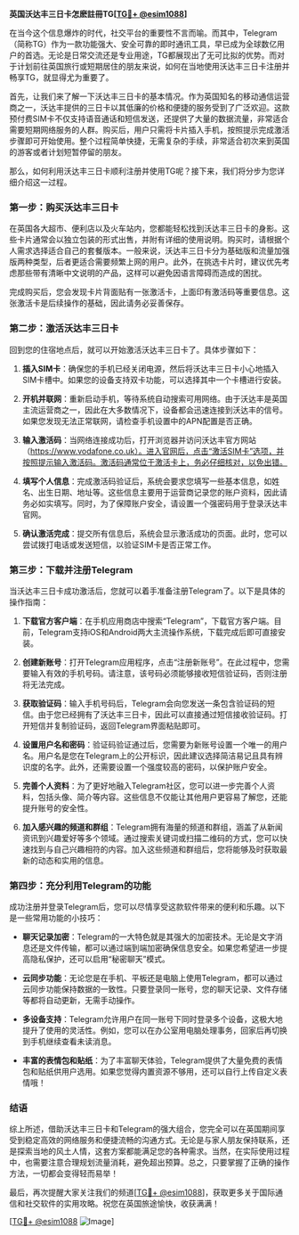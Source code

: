 **英国沃达丰三日卡怎麽註冊TG[[TG💪+ @esim1088](https://t.me/s/esim1088)]**

在当今这个信息爆炸的时代，社交平台的重要性不言而喻。而其中，Telegram（简称TG）作为一款功能强大、安全可靠的即时通讯工具，早已成为全球数亿用户的首选。无论是日常交流还是专业用途，TG都展现出了无可比拟的优势。而对于计划前往英国旅行或短期居住的朋友来说，如何在当地使用沃达丰三日卡注册并畅享TG，就显得尤为重要了。

首先，让我们来了解一下沃达丰三日卡的基本情况。作为英国知名的移动通信运营商之一，沃达丰提供的三日卡以其低廉的价格和便捷的服务受到了广泛欢迎。这款预付费SIM卡不仅支持语音通话和短信发送，还提供了大量的数据流量，非常适合需要短期网络服务的人群。购买后，用户只需将卡片插入手机，按照提示完成激活步骤即可开始使用。整个过程简单快捷，无需复杂的手续，非常适合初次来到英国的游客或者计划短暂停留的朋友。

那么，如何利用沃达丰三日卡顺利注册并使用TG呢？接下来，我们将分步为您详细介绍这一过程。

### **第一步：购买沃达丰三日卡**

在英国各大超市、便利店以及火车站内，您都能轻松找到沃达丰三日卡的身影。这些卡片通常会以独立包装的形式出售，并附有详细的使用说明。购买时，请根据个人需求选择适合自己的套餐版本。一般来说，沃达丰三日卡分为基础版和流量加强版两种类型，后者更适合需要频繁上网的用户。此外，在挑选卡片时，建议优先考虑那些带有清晰中文说明的产品，这样可以避免因语言障碍而造成的困扰。

完成购买后，您会发现卡片背面贴有一张激活卡，上面印有激活码等重要信息。这张激活卡是后续操作的基础，因此请务必妥善保存。

### **第二步：激活沃达丰三日卡**

回到您的住宿地点后，就可以开始激活沃达丰三日卡了。具体步骤如下：

1. **插入SIM卡**：确保您的手机已经关闭电源，然后将沃达丰三日卡小心地插入SIM卡槽中。如果您的设备支持双卡功能，可以选择其中一个卡槽进行安装。
   
2. **开机并联网**：重新启动手机，等待系统自动搜索可用网络。由于沃达丰是英国主流运营商之一，因此在大多数情况下，设备都会迅速连接到沃达丰的信号。如果您发现无法正常联网，请检查手机设置中的APN配置是否正确。

3. **输入激活码**：当网络连接成功后，打开浏览器并访问沃达丰官方网站（https://www.vodafone.co.uk）。进入官网后，点击“激活SIM卡”选项，并按照提示输入激活码。激活码通常位于激活卡上，务必仔细核对，以免出错。

4. **填写个人信息**：完成激活码验证后，系统会要求您填写一些基本信息，如姓名、出生日期、地址等。这些信息主要用于运营商记录您的账户资料，因此请务必如实填写。同时，为了保障账户安全，请设置一个强密码用于登录沃达丰官网。

5. **确认激活完成**：提交所有信息后，系统会显示激活成功的页面。此时，您可以尝试拨打电话或发送短信，以验证SIM卡是否正常工作。

### **第三步：下载并注册Telegram**

当沃达丰三日卡成功激活后，您就可以着手准备注册Telegram了。以下是具体的操作指南：

1. **下载官方客户端**：在手机应用商店中搜索“Telegram”，下载官方客户端。目前，Telegram支持iOS和Android两大主流操作系统，下载完成后即可直接安装。

2. **创建新账号**：打开Telegram应用程序，点击“注册新账号”。在此过程中，您需要输入有效的手机号码。请注意，该号码必须能够接收短信验证码，否则注册将无法完成。

3. **获取验证码**：输入手机号码后，Telegram会向您发送一条包含验证码的短信。由于您已经拥有了沃达丰三日卡，因此可以直接通过短信接收验证码。打开短信并复制验证码，返回Telegram界面粘贴即可。

4. **设置用户名和密码**：验证码验证通过后，您需要为新账号设置一个唯一的用户名。用户名是您在Telegram上的公开标识，因此建议选择简洁易记且具有辨识度的名字。此外，还需要设置一个强度较高的密码，以保护账户安全。

5. **完善个人资料**：为了更好地融入Telegram社区，您可以进一步完善个人资料，包括头像、简介等内容。这些信息不仅能让其他用户更容易了解您，还能提升账号的安全性。

6. **加入感兴趣的频道和群组**：Telegram拥有海量的频道和群组，涵盖了从新闻资讯到兴趣爱好等多个领域。通过搜索关键词或扫描二维码的方式，您可以快速找到与自己兴趣相符的内容。加入这些频道和群组后，您将能够及时获取最新的动态和实用的信息。

### **第四步：充分利用Telegram的功能**

成功注册并登录Telegram后，您可以尽情享受这款软件带来的便利和乐趣。以下是一些常用功能的小技巧：

- **聊天记录加密**：Telegram的一大特色就是其强大的加密技术。无论是文字消息还是文件传输，都可以通过端到端加密确保信息安全。如果您希望进一步提高隐私保护，还可以启用“秘密聊天”模式。
  
- **云同步功能**：无论您是在手机、平板还是电脑上使用Telegram，都可以通过云同步功能保持数据的一致性。只要登录同一账号，您的聊天记录、文件存储等都将自动更新，无需手动操作。

- **多设备支持**：Telegram允许用户在同一账号下同时登录多个设备，这极大地提升了使用的灵活性。例如，您可以在办公室用电脑处理事务，回家后再切换到手机继续查看未读消息。

- **丰富的表情包和贴纸**：为了丰富聊天体验，Telegram提供了大量免费的表情包和贴纸供用户选用。如果您觉得内置资源不够用，还可以自行上传自定义表情哦！

### **结语**

综上所述，借助沃达丰三日卡和Telegram的强大组合，您完全可以在英国期间享受到稳定高效的网络服务和便捷流畅的沟通方式。无论是与家人朋友保持联系，还是探索当地的风土人情，这套方案都能满足您的各种需求。当然，在实际使用过程中，也需要注意合理规划流量消耗，避免超出预算。总之，只要掌握了正确的操作方法，一切都会变得轻而易举！

最后，再次提醒大家关注我们的频道[[TG💪+ @esim1088](https://t.me/s/esim1088)]，获取更多关于国际通信和社交软件的实用攻略。祝您在英国旅途愉快，收获满满！

[[TG💪+ @esim1088](https://t.me/s/esim1088) ![Image](https://i.postimg.cc/4NQfJmqS/Snipaste-2025-05-13-00-14-12.png)]